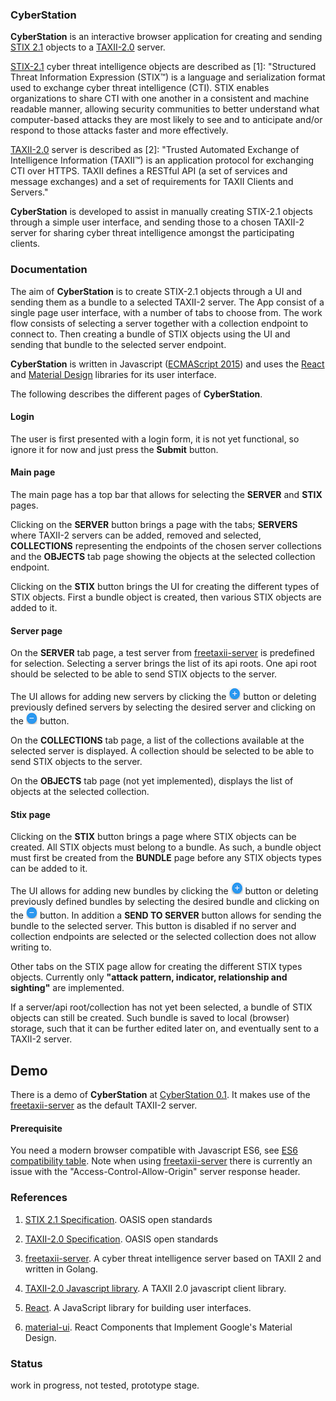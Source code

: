 ### CyberStation

**CyberStation** is an interactive browser application for 
creating and sending [STIX 2.1](https://oasis-open.github.io/cti-documentation/stix/intro) objects 
to a [TAXII-2.0](https://oasis-open.github.io/cti-documentation/taxii/intro.html) server.

[STIX-2.1](https://oasis-open.github.io/cti-documentation/resources#stix-20-specification) 
 cyber threat intelligence objects are described as [1]: 
"Structured Threat Information Expression (STIX™) is a language and serialization format 
used to exchange cyber threat intelligence (CTI). STIX enables organizations to share 
CTI with one another in a consistent and machine readable manner, allowing security 
communities to better understand what computer-based attacks they are most likely to 
see and to anticipate and/or respond to those attacks faster and more effectively.

[TAXII-2.0](https://oasis-open.github.io/cti-documentation/taxii/intro.html) server 
is described as [2]: "Trusted Automated Exchange of Intelligence Information (TAXII™) 
is an application protocol for exchanging CTI over HTTPS. ​TAXII defines a RESTful API 
(a set of services and message exchanges) and a set of requirements for TAXII Clients 
and Servers."

**CyberStation** is developed to assist in manually creating STIX-2.1 objects through a 
simple user interface, and sending those to a chosen TAXII-2 server for sharing cyber threat 
intelligence amongst the participating clients.

### Documentation

The aim of **CyberStation** is to create STIX-2.1 objects through a UI and sending them as a bundle to a 
selected TAXII-2 server. The App consist of a single page user interface, with a number 
of tabs to choose from. The work flow consists of selecting a server together with a collection endpoint to connect to.
 Then creating a bundle of STIX objects using the UI and sending that bundle to the selected server endpoint. 

**CyberStation** is written in Javascript ([ECMAScript 2015](http://www.ecma-international.org/ecma-262/6.0/index.html)) 
and uses the [React](https://reactjs.org/) and 
[Material Design](https://github.com/callemall/material-ui) libraries for its user interface.

The following describes the different pages of **CyberStation**. 

#### Login
The user is first presented with a login form, it is not yet functional, 
so ignore it for now and just press the **Submit** button.

#### Main page
The main page has a top bar that allows for selecting the **SERVER** and **STIX** pages.

Clicking on the **SERVER** button brings a page with the tabs; **SERVERS** where 
TAXII-2 servers can be added, removed and selected, 
**COLLECTIONS** representing the endpoints of the chosen server collections and 
the **OBJECTS** tab page showing the objects at the selected collection endpoint.
 
Clicking on the **STIX** button brings the UI for creating the different types of STIX objects. First a bundle object 
is created, then various STIX objects are added to it. 

#### Server page
On the **SERVER** tab page, a test server from [freetaxii-server](https://github.com/freetaxii/freetaxii-server)
is predefined for selection. Selecting a server brings the list of its api roots. 
One api root should be selected to be able to send STIX objects to the server.

The UI allows for adding new servers by clicking the 
![+](/images/add.png?raw=true "Add") button or deleting previously defined servers 
by selecting the desired server and clicking on the ![-](/images/delete.png?raw=true "Delete") button.

On the **COLLECTIONS** tab page, a list of the collections available at the selected server is displayed.
A collection should be selected to be able to send STIX objects to the server.

On the **OBJECTS** tab page (not yet implemented), displays the list of objects at the selected collection.

#### Stix page
Clicking on the **STIX** button brings a page where STIX objects can be created. All STIX objects 
must belong to a bundle. As such, a bundle object must first be created from the **BUNDLE** page before 
any STIX objects types can be added to it.

The UI allows for adding new bundles by clicking the ![+](/images/add.png?raw=true "Add") button or deleting previously defined bundles 
by selecting the desired bundle and clicking on the ![-](/images/delete.png?raw=true "Delete") button. In addition a **SEND TO SERVER** button 
allows for sending the bundle to the selected server. This button is disabled if no server and collection 
endpoints are selected or the selected collection does not allow writing to.

Other tabs on the STIX page allow for creating the different STIX types objects.
Currently only **"attack pattern, indicator, relationship and sighting"** are implemented.

If a server/api root/collection has not yet been selected, a bundle of STIX objects can still be created. Such 
bundle is saved to local (browser) storage, such that it can be further edited later on, 
and eventually sent to a TAXII-2 server.   


## Demo

There is a demo of **CyberStation** at [CyberStation 0.1](https://workingdog.github.io/cyberstation/).
It makes use of the 
[freetaxii-server](https://github.com/freetaxii/freetaxii-server) as the default TAXII-2 server.


#### Prerequisite
 
You need a modern browser compatible with Javascript ES6, see 
[ES6 compatibility table](https://kangax.github.io/compat-table/es6/).
 Note when using [freetaxii-server](https://github.com/freetaxii/freetaxii-server) there is 
 currently an issue with the "Access-Control-Allow-Origin" server response header.

### References
 
1) [STIX 2.1 Specification](https://oasis-open.github.io/cti-documentation/). OASIS open standards

2) [TAXII-2.0 Specification](https://oasis-open.github.io/cti-documentation/resources#taxii-20-specification). OASIS open standards

3) [freetaxii-server](https://github.com/freetaxii/freetaxii-server). A cyber threat intelligence server based on TAXII 2 and written in Golang.

4) [TAXII-2.0 Javascript library](https://github.com/workingDog/taxii2lib). A TAXII 2.0 javascript client library.

5) [React](https://reactjs.org/). A JavaScript library for building user interfaces.

6) [material-ui](https://github.com/callemall/material-ui). React Components that Implement Google's Material Design.


### Status

work in progress, not tested, prototype stage.




